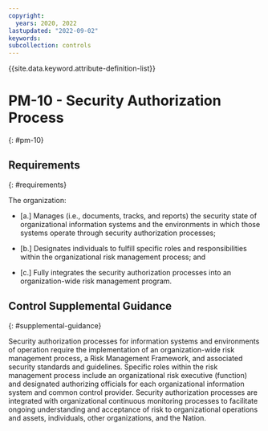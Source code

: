 ```yaml
---
copyright:
  years: 2020, 2022
lastupdated: "2022-09-02"
keywords: 
subcollection: controls
---
```



{{site.data.keyword.attribute-definition-list}}


# PM-10 - Security Authorization Process
{: #pm-10}

## Requirements
{: #requirements}

The organization:

- \[a.\] Manages (i.e., documents, tracks, and reports) the security state of organizational information systems and the environments in which those systems operate through security authorization processes;

- \[b.\] Designates individuals to fulfill specific roles and responsibilities within the organizational risk management process; and

- \[c.\] Fully integrates the security authorization processes into an organization-wide risk management program.

## Control Supplemental Guidance
{: #supplemental-guidance}

Security authorization processes for information systems and environments of operation require the implementation of an organization-wide risk management process, a Risk Management Framework, and associated security standards and guidelines. Specific roles within the risk management process include an organizational risk executive (function) and designated authorizing officials for each organizational information system and common control provider. Security authorization processes are integrated with organizational continuous monitoring processes to facilitate ongoing understanding and acceptance of risk to organizational operations and assets, individuals, other organizations, and the Nation.


